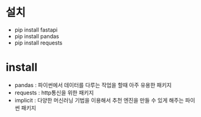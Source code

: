 # 설치
- pip install fastapi
- pip install pandas
- pip install requests

# install
- pandas : 파이썬에서 데이터를 다루는 작업을 할때 아주 유용한 패키지
- requests : http통신을 위한 패키지
- implicit : 다양한 머신러닝 기법을 이용해서 추천 엔진을 만들 수 있게 해주는 파이썬 패키지
